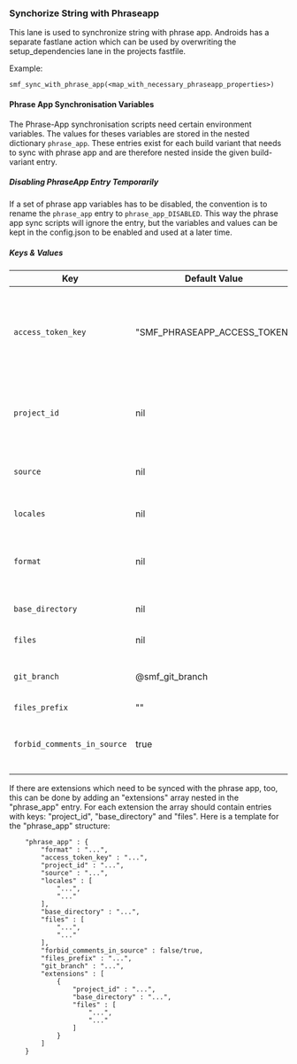### Synchorize String with Phraseapp
This lane is used to synchronize string with phrase app. 
Androids has a separate fastlane action which can be used by overwriting the setup_dependencies lane in the projects fastfile.

Example:

```
smf_sync_with_phrase_app(<map_with_necessary_phraseapp_properties>)
```

#### Phrase App Synchronisation Variables
The Phrase-App synchronisation scripts need certain environment variables. The values for theses variables are stored in the nested dictionary `phrase_app`. 
These entries exist for each build variant that needs to sync with phrase app and are therefore nested inside the given build-variant entry.

##### Disabling PhraseApp Entry Temporarily
If a set of phrase app variables has to be disabled, the convention is to rename the `phrase_app` entry to `phrase_app_DISABLED`. 
This way the phrase app sync scripts will ignore the entry, but the variables and values can be kept in the config.json to be enabled and used at a later time.

##### Keys & Values
| Key | Default Value | Datatype | Mandatory | Description |
|-----|---------------|----------|-----------|--------------
| `access_token_key` | "SMF_PHRASEAPP_ACCESS_TOKEN" | String | ✅ |	The variable name in which jenkins stores the access token for the phrase app api. The default value is "SMF_PHRASEAPP_ACCESS_TOKEN" which should work for almost all projects. An exception are the Strato projects, they should use "stratoPhraseappAccessToken". |
| `project_id` | nil | String | ✅ |The projects phrase app id which is used in the api call to identify the correct project. This should be an all lowercase hexadecimal string with 32 digits. For example "12abc345bf6e980d96e5b0a236fe78b1"|
| `source` | nil | String | ✅ | This value should be an identifier for the language which is used as source for the translation. This is "en" in the most of the cases. |
| `locales` | nil | Array of Strings | ✅ | A list of language identifiers to which the strings of the app will be translated. For example `["de", "at", "es", "fr"]`. |
| `format` | nil | String | ✅ | Determines the format in which the phrase app translation files are stored. This is in almost all cases "strings". But it could also be for example "simple_json" or "xml" or another format. |
| `base_directory` | nil | String | ✅ | This string specifies the base directory in which the different translation files will be stored. |
| `files` | nil | Array of Strings | ✅ | A list of files which will be translated. |
| `git_branch` | @smf_git_branch | String | | The projects git branch to which new or changed translations will be pushed. The default is the branch which is passed to the fastlane build job. |
| `files_prefix` | "" | String | | Specifies a prefix for the file tags. |
| `forbid_comments_in_source` | true | Bool | | If this is set to true, the phrase app scripts abort if the find an comments in the source file. This is due to some weird behavoir of the PhrasApp if there are comments in the source file. |

If there are extensions which need to be synced with the phrase app, too, this can be done by adding an "extensions" array nested in the "phrase_app" entry. For each extension the array should contain entries with keys: "project_id", "base_directory" and "files".
Here is a template for the "phrase_app" structure:

```
	"phrase_app" : {
		"format" : "...",
		"access_token_key" : "...",
		"project_id" : "...",
		"source" : "...",
		"locales" : [
			"...",
			"..."
		],
		"base_directory" : "...",
		"files" : [
			"...",
			"..."
		],
		"forbid_comments_in_source" : false/true,
		"files_prefix" : "...",
		"git_branch" : "...",
		"extensions" : [
			{
				"project_id" : "...",
				"base_directory" : "...",
				"files" : [
					"...",
					"..."
				]
			}
		]
	}

```
